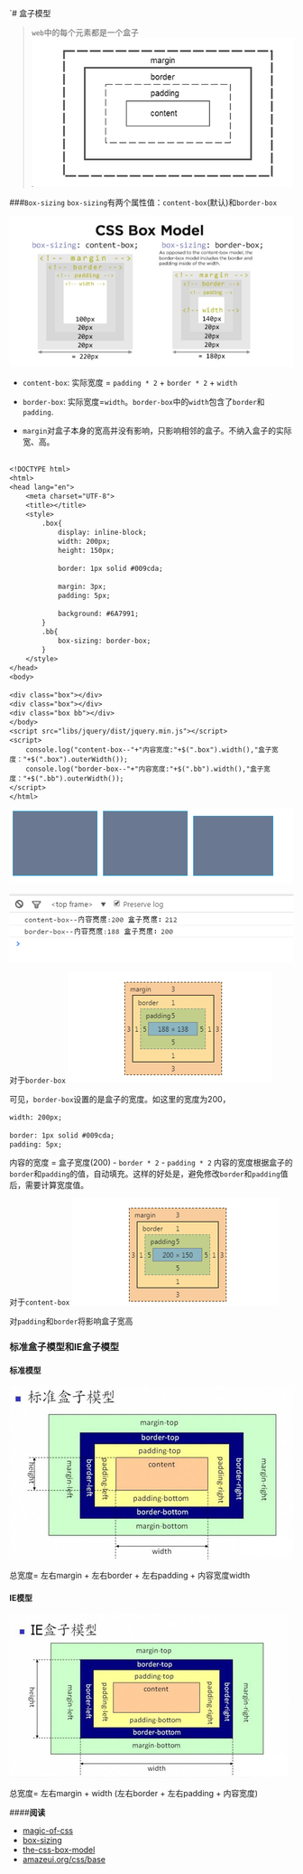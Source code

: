 
`# 盒子模型
>`web`中的每个元素都是一个盒子
![盒子模型](box.png)

###`Box-sizing`
`box-sizing`有两个属性值：`content-box`(默认)和`border-box`

![box-sizing](box-sizing.png)

- `content-box`: 实际宽度 = `padding * 2` + `border * 2` + `width`
- `border-box`: 实际宽度=`width`。`border-box`中的`width`包含了`border`和`padding`.

- `margin`对盒子本身的宽高并没有影响，只影响相邻的盒子。不纳入盒子的实际宽、高。

```

<!DOCTYPE html>
<html>
<head lang="en">
    <meta charset="UTF-8">
    <title></title>
    <style>
        .box{
            display: inline-block;
            width: 200px;
            height: 150px;

            border: 1px solid #009cda;

            margin: 3px;
            padding: 5px;

            background: #6A7991;
        }
        .bb{
            box-sizing: border-box;
        }
    </style>
</head>
<body>

<div class="box"></div>
<div class="box"></div>
<div class="box bb"></div>
</body>
<script src="libs/jquery/dist/jquery.min.js"></script>
<script>
    console.log("content-box--"+"内容宽度:"+$(".box").width(),"盒子宽度："+$(".box").outerWidth());
    console.log("border-box--"+"内容宽度:"+$(".bb").width(),"盒子宽度："+$(".bb").outerWidth());
</script>
</html>
```

![盒子](box-sizing1.png)

![结果](console.png)

对于`border-box`
![box-sizing](box-sizing-box.png)

可见，`border-box`设置的是盒子的宽度。如这里的宽度为200，
```
width: 200px;

border: 1px solid #009cda;
padding: 5px;
```
内容的宽度 = 盒子宽度(200) - `border * 2` - `padding * 2`
内容的宽度根据盒子的`border`和`padding`的值，自动填充。这样的好处是，避免修改`border`和`padding`值后，需要计算宽度值。  

对于`content-box`
![content-box](content-box.png)

对`padding`和`border`将影响盒子宽高


### 标准盒子模型和IE盒子模型
#### 标准模型
![Standard_Box](Standard_Box.png)

总宽度= 左右margin + 左右border + 左右padding + 内容宽度width
#### IE模型
![IE-Box](IE-Box.png)

总宽度= 左右margin + width (左右border + 左右padding + 内容宽度)

####**阅读**
- [magic-of-css](http://adamschwartz.co/magic-of-css/chapters/1-the-box/)
- [box-sizing](https://css-tricks.com/box-sizing/)
- [the-css-box-model](https://css-tricks.com/the-css-box-model/)
- [amazeui.org/css/base](http://amazeui.org/css/base)